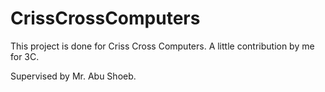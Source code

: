 # CrissCrossComputers
This project is done for Criss Cross Computers. A little contribution by me for 3C. 

Supervised by Mr. Abu Shoeb.